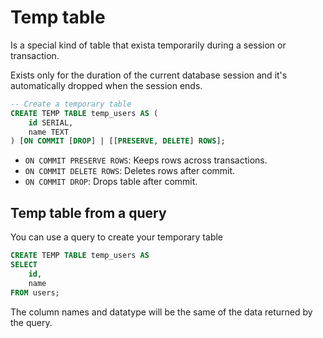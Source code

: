 # Temp table
Is a special kind of table that exista temporarily during a session or transaction.

Exists only for the duration of the current database session and it's automatically dropped when the session ends.

```SQL
-- Create a temporary table
CREATE TEMP TABLE temp_users AS (
	id SERIAL,
	name TEXT
) [ON COMMIT [DROP] | [[PRESERVE, DELETE] ROWS];
```

- `ON COMMIT PRESERVE ROWS`: Keeps rows across transactions.
- `ON COMMIT DELETE ROWS`: Deletes rows after commit.
- `ON COMMIT DROP`: Drops table after commit.
## Temp table from a query
You can use a query to create your temporary table
```SQL
CREATE TEMP TABLE temp_users AS
SELECT
	id,
	name
FROM users;
```

The column names and datatype will be the same of the data returned by the query.
